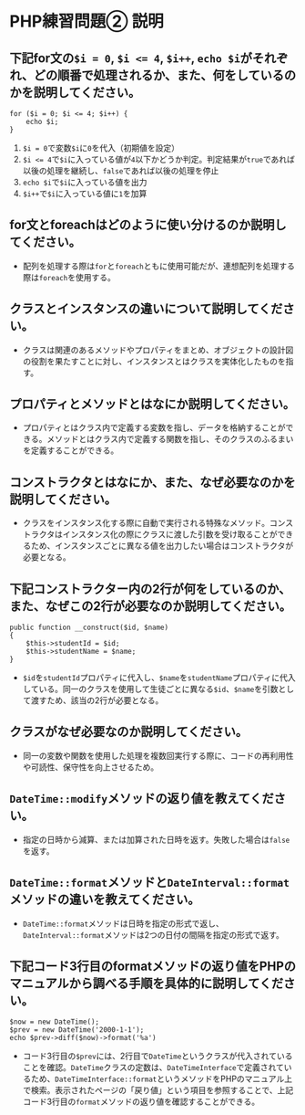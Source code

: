 # PHP練習問題② 説明

## 下記for文の`$i = 0`, `$i <= 4`, `$i++`, `echo $i`がそれぞれ、どの順番で処理されるか、また、何をしているのかを説明してください。

```
for ($i = 0; $i <= 4; $i++) {
    echo $i;
}
```

1. `$i = 0`で変数`$i`に`0`を代入（初期値を設定）
2. `$i <= 4`で`$i`に入っている値が`4`以下かどうか判定。判定結果が`true`であれば以後の処理を継続し、`false`であれば以後の処理を停止
3. `echo $i`で`$i`に入っている値を出力
4. `$i++`で`$i`に入っている値に`1`を加算

## for文とforeachはどのように使い分けるのか説明してください。
- 配列を処理する際は`for`と`foreach`ともに使用可能だが、連想配列を処理する際は`foreach`を使用する。

## クラスとインスタンスの違いについて説明してください。
- クラスは関連のあるメソッドやプロパティをまとめ、オブジェクトの設計図の役割を果たすことに対し、インスタンスとはクラスを実体化したものを指す。

## プロパティとメソッドとはなにか説明してください。
- プロパティとはクラス内で定義する変数を指し、データを格納することができる。メソッドとはクラス内で定義する関数を指し、そのクラスのふるまいを定義することができる。

## コンストラクタとはなにか、また、なぜ必要なのかを説明してください。
- クラスをインスタンス化する際に自動で実行される特殊なメソッド。コンストラクタはインスタンス化の際にクラスに渡した引数を受け取ることができるため、インスタンスごとに異なる値を出力したい場合はコンストラクタが必要となる。

## 下記コンストラクター内の2行が何をしているのか、また、なぜこの2行が必要なのか説明してください。
```
public function __construct($id, $name)
{
    $this->studentId = $id;
    $this->studentName = $name;
}
```
- `$id`を`studentId`プロパティに代入し、`$name`を`studentName`プロパティに代入している。同一のクラスを使用して生徒ごとに異なる`$id`、`$name`を引数として渡すため、該当の2行が必要となる。

## クラスがなぜ必要なのか説明してください。
- 同一の変数や関数を使用した処理を複数回実行する際に、コードの再利用性や可読性、保守性を向上させるため。

## `DateTime::modify`メソッドの返り値を教えてください。
- 指定の日時から減算、または加算された日時を返す。失敗した場合は`false`を返す。

## `DateTime::format`メソッドと`DateInterval::format`メソッドの違いを教えてください。
- `DateTime::format`メソッドは日時を指定の形式で返し、`DateInterval::format`メソッドは2つの日付の間隔を指定の形式で返す。

## 下記コード3行目のformatメソッドの返り値をPHPのマニュアルから調べる手順を具体的に説明してください。
```
$now = new DateTime();
$prev = new DateTime('2000-1-1');
echo $prev->diff($now)->format('%a')
```

- コード3行目の`$prev`には、2行目で`DateTime`というクラスが代入されていることを確認。`DateTime`クラスの定数は、`DateTimeInterface`で定義されているため、`DateTimeInterface::format`というメソッドをPHPのマニュアル上で検索。表示されたページの「戻り値」という項目を参照することで、上記コード3行目の`format`メソッドの返り値を確認することができる。